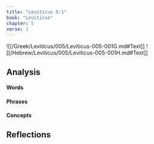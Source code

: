 ```yaml
---
title: "Leviticus 5:1"
book: "Leviticus"
chapter: 5
verse: 1
---
```

![[/Greek/Leviticus/005/Leviticus-005-001G.md#Text]]
![[/Hebrew/Leviticus/005/Leviticus-005-001H.md#Text]]

## Analysis

#### Words

#### Phrases

#### Concepts

## Reflections
